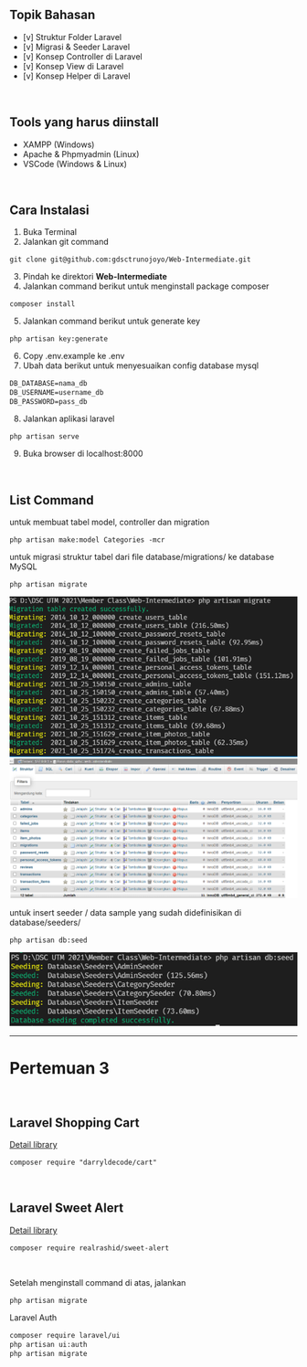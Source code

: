 <h2>Topik Bahasan</h2>

- [v] Struktur Folder Laravel
- [v] Migrasi & Seeder Laravel
- [v] Konsep Controller di Laravel
- [v] Konsep View di Laravel
- [v] Konsep Helper di Laravel


<br>
<h2>
    Tools yang harus diinstall
</h2>

- XAMPP (Windows)
- Apache & Phpmyadmin (Linux)
- VSCode (Windows & Linux)

<br>
<h2>
    Cara Instalasi
</h2>

1. Buka Terminal
2. Jalankan git command

```
git clone git@github.com:gdsctrunojoyo/Web-Intermediate.git
```

3. Pindah ke direktori **Web-Intermediate**
4. Jalankan command berikut untuk menginstall package composer

```
composer install
```
5. Jalankan command berikut untuk generate key
```
php artisan key:generate
```
6. Copy .env.example ke .env
7. Ubah data berikut untuk menyesuaikan config database mysql

```
DB_DATABASE=nama_db
DB_USERNAME=username_db
DB_PASSWORD=pass_db
```

8. Jalankan aplikasi laravel
```
php artisan serve
```
9. Buka browser di localhost:8000


<br>
<h2>
List Command
</h2>


untuk membuat tabel model, controller dan migration

```
php artisan make:model Categories -mcr
```
untuk migrasi struktur tabel dari file database/migrations/ ke database MySQL

```
php artisan migrate
```

![Gambar 1](./screenshots/1.PNG)
<br/>
![Gambar 2](./screenshots/2.PNG)

untuk insert seeder / data sample yang sudah didefinisikan di database/seeders/

```
php artisan db:seed
```

![Gambar Seeder](./screenshots/3.PNG)


---------------

<h1>Pertemuan 3</h1>

<br>
<h2>
    Laravel Shopping Cart
</h2>

<a href="https://github.com/darryldecode/laravelshoppingcart">Detail library</a>

```
composer require "darryldecode/cart"
```

<br>
<h2>
    Laravel Sweet Alert
</h2>
<a href="https://realrashid.github.io/sweet-alert/install">Detail library</a>

```
composer require realrashid/sweet-alert
```

<br>
<p>
Setelah menginstall command di atas, jalankan
</p>

```
php artisan migrate
```

Laravel Auth
```
composer require laravel/ui
php artisan ui:auth
php artisan migrate
```